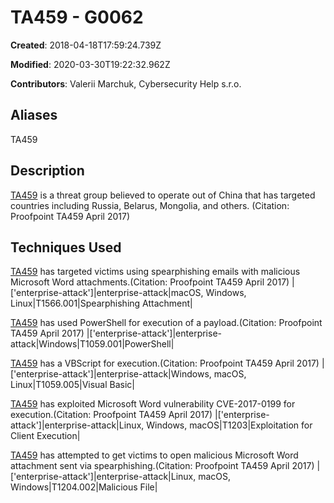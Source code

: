 # TA459 - G0062

**Created**: 2018-04-18T17:59:24.739Z

**Modified**: 2020-03-30T19:22:32.962Z

**Contributors**: Valerii Marchuk, Cybersecurity Help s.r.o.

## Aliases

TA459

## Description

[TA459](https://attack.mitre.org/groups/G0062) is a threat group believed to operate out of China that has targeted countries including Russia, Belarus, Mongolia, and others. (Citation: Proofpoint TA459 April 2017)

## Techniques Used


[TA459](https://attack.mitre.org/groups/G0062) has targeted victims using spearphishing emails with malicious Microsoft Word attachments.(Citation: Proofpoint TA459 April 2017)
|['enterprise-attack']|enterprise-attack|macOS, Windows, Linux|T1566.001|Spearphishing Attachment|


[TA459](https://attack.mitre.org/groups/G0062) has used PowerShell for execution of a payload.(Citation: Proofpoint TA459 April 2017)
|['enterprise-attack']|enterprise-attack|Windows|T1059.001|PowerShell|


[TA459](https://attack.mitre.org/groups/G0062) has a VBScript for execution.(Citation: Proofpoint TA459 April 2017)
|['enterprise-attack']|enterprise-attack|Windows, macOS, Linux|T1059.005|Visual Basic|


[TA459](https://attack.mitre.org/groups/G0062) has exploited Microsoft Word vulnerability CVE-2017-0199 for execution.(Citation: Proofpoint TA459 April 2017)
|['enterprise-attack']|enterprise-attack|Linux, Windows, macOS|T1203|Exploitation for Client Execution|


[TA459](https://attack.mitre.org/groups/G0062) has attempted to get victims to open malicious Microsoft Word attachment sent via spearphishing.(Citation: Proofpoint TA459 April 2017)
|['enterprise-attack']|enterprise-attack|Linux, macOS, Windows|T1204.002|Malicious File|

